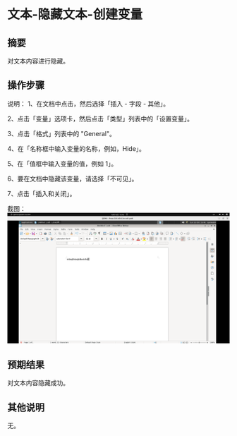 # 文本-隐藏文本-创建变量

## 摘要

对文本内容进行隐藏。

## 操作步骤

说明：
1、在文档中点击，然后选择「插入 - 字段 - 其他」。

2、点击「变量」选项卡，然后点击「类型」列表中的「设置变量」。

3、点击「格式」列表中的 "General"。

4、在「名称框中输入变量的名称，例如，Hide」。

5、在「值框中输入变量的值，例如 1」。

6、要在文档中隐藏该变量，请选择「不可见」。

7、点击「插入和关闭」。

截图：![image](./images/z37.png)

## 预期结果

对文本内容隐藏成功。

## 其他说明

无。

